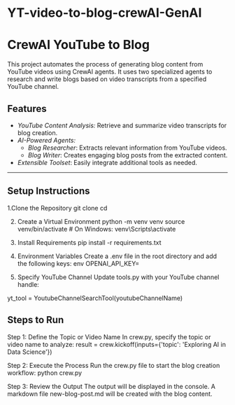 # YT-video-to-blog-crewAI-GenAI

# CrewAI YouTube to Blog  

This project automates the process of generating blog content from YouTube videos using CrewAI agents. It uses two specialized agents to research and write blogs based on video transcripts from a specified YouTube channel.

## Features
- *YouTube Content Analysis:* Retrieve and summarize video transcripts for blog creation.
- *AI-Powered Agents:* 
  - *Blog Researcher*: Extracts relevant information from YouTube videos.
  - *Blog Writer*: Creates engaging blog posts from the extracted content.
- *Extensible Toolset*: Easily integrate additional tools as needed.

---

## Setup Instructions  

 1.Clone the Repository
 git clone <repository-url>
 cd <repository-directory>

 2. Create a Virtual Environment
python -m venv venv
source venv/bin/activate  # On Windows: venv\Scripts\activate

 3. Install Requirements
pip install -r requirements.txt

 4. Environment Variables
Create a .env file in the root directory and add the following keys:
env
OPENAI_API_KEY=<Your OpenAI API Key>

 5. Specify YouTube Channel
Update tools.py with your YouTube channel handle:

yt_tool = YoutubeChannelSearchTool(youtubeChannelName)


## Steps to Run
Step 1: Define the Topic or Video Name
In crew.py, specify the topic or video name to analyze:
result = crew.kickoff(inputs={'topic': 'Exploring AI in Data Science'})

Step 2: Execute the Process
Run the crew.py file to start the blog creation workflow:
python crew.py

Step 3: Review the Output
The output will be displayed in the console.
A markdown file new-blog-post.md will be created with the blog content.
